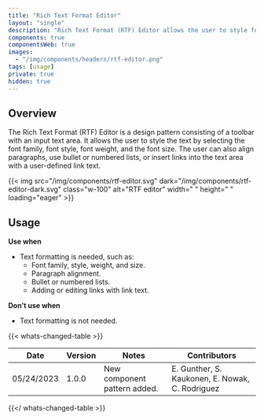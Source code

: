 ```yaml
---
title: "Rich Text Format Editor"
layout: "single"
description: "Rich Text Format (RTF) Editor allows the user to style fonts and layout in a text area field."
components: true
componentsWeb: true
images:
  - "/img/components/headers/rtf-editor.png"
tags: [usage]
private: true
hidden: true
---
```


## Overview

The Rich Text Format (RTF) Editor is a design pattern consisting of a toolbar with an input text area. It allows the user to style the text by selecting the font family, font style, font weight, and the font size. The user can also align paragraphs, use bullet or numbered lists, or insert links into the text area with a user-defined link text.

{{< img src="/img/components/rtf-editor.svg" dark="/img/components/rtf-editor-dark.svg" class="w-100" alt="RTF editor" width=" " height=" " loading="eager" >}}

## Usage

**Use when**

- Text formatting is needed, such as:
  - Font family, style, weight, and size.
  - Paragraph alignment.
  - Bullet or numbered lists.
  - Adding or editing links with link text.

**Don’t use when**

- Text formatting is not needed.

{{< whats-changed-table >}}

| Date       | Version | Notes                        | Contributors                                    |
| ---------- | ------- | ---------------------------- | ----------------------------------------------- |
| 05/24/2023 | 1.0.0   | New component pattern added. | E. Gunther, S. Kaukonen, E. Nowak, C. Rodriguez |

{{</ whats-changed-table >}}
